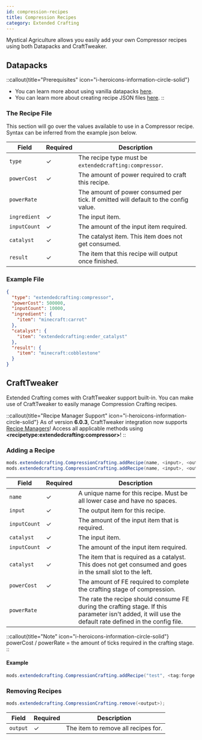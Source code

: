 ```yaml
---
id: compression-recipes
title: Compression Recipes
category: Extended Crafting
---
```


Mystical Agriculture allows you easily add your own Compressor recipes using both Datapacks and CraftTweaker.

## Datapacks

::callout{title="Prerequisites" icon="i-heroicons-information-circle-solid"}
- You can learn more about using vanilla datapacks <a href="https://minecraft.gamepedia.com/Data_pack" target="_blank">here</a>.
- You can learn more about creating recipe JSON files <a href="https://minecraft.gamepedia.com/Recipe" target="_blank">here</a>.
::

### The Recipe File

This section will go over the values available to use in a Compressor recipe. Syntax can be inferred from the example json below.

| Field        | Required | Description                                                                         |
|--------------|----------|-------------------------------------------------------------------------------------|
| `type`       | ✓        | The recipe type must be `extendedcrafting:compressor`.                              |
| `powerCost`  | ✓        | The amount of power required to craft this recipe.                                  |
| `powerRate`  |          | The amount of power consumed per tick. If omitted will default to the config value. |
| `ingredient` | ✓        | The input item.                                                                     |
| `inputCount` | ✓        | The amount of the input item required.                                              |
| `catalyst`   | ✓        | The catalyst item. This item does not get consumed.                                 |
| `result`     | ✓        | The item that this recipe will output once finished.                                |

### Example File

```json
{
  "type": "extendedcrafting:compressor",
  "powerCost": 500000,
  "inputCount": 10000,
  "ingredient": {
    "item": "minecraft:carrot"
  },
  "catalyst": {
    "item": "extendedcrafting:ender_catalyst"
  },
  "result": {
    "item": "minecraft:cobblestone"
  }
}
```

## CraftTweaker

Extended Crafting comes with CraftTweaker support built-in. You can make use of CraftTweaker to easily manage Compression Crafting recipes.

::callout{title="Recipe Manager Support" icon="i-heroicons-information-circle-solid"}
As of version **6.0.3**, CraftTweaker integration now supports <a href="https://docs.blamejared.com/1.20.1/en/tutorial/Recipes/RecipeManagers" target="_blank">Recipe Managers</a>! Access all applicable methods using **\<recipetype:extendedcrafting:compressor\>**!
::

### Adding a Recipe

```java
mods.extendedcrafting.CompressionCrafting.addRecipe(name, <input>, <output>, inputCount, <catalyst>, powerCost);    
mods.extendedcrafting.CompressionCrafting.addRecipe(name, <input>, <output>, inputCount, <catalyst>, powerCost, powerRate);
```

| Field        | Required | Description                                                                                                                                               |
|--------------|----------|-----------------------------------------------------------------------------------------------------------------------------------------------------------|
| `name`       | ✓        | A unique name for this recipe. Must be all lower case and have no spaces.                                                                                 |
| `input`      | ✓        | The output item for this recipe.                                                                                                                          |
| `inputCount` | ✓        | The amount of the input item that is required.                                                                                                            |
| `catalyst`   | ✓        | The input item.                                                                                                                                           |
| `inputCount` | ✓        | The amount of the input item required.                                                                                                                    |
| `catalyst`   | ✓        | The item that is required as a catalyst. This does not get consumed and goes in the small slot to the left.                                               |
| `powerCost`  | ✓        | The amount of FE required to complete the crafting stage of compression.                                                                                  |
| `powerRate`  |          | The rate the recipe should consume FE during the crafting stage.  If this parameter isn't added, it will use the default rate defined in the config file. |

::callout{title="Note" icon="i-heroicons-information-circle-solid"}
powerCost / powerRate = the amount of ticks required in the crafting stage.
::

#### Example

```java
mods.extendedcrafting.CompressionCrafting.addRecipe("test", <tag:forge:ingots/iron>, <item:minecraft:apple>, 50000, <tag:forge:ingots/gold>, 2000000, 200);
```

### Removing Recipes

```java
mods.extendedcrafting.CompressionCrafting.remove(<output>);
```

| Field    | Required | Description                         |
|----------|----------|-------------------------------------|
| `output` | ✓        | The item to remove all recipes for. |

